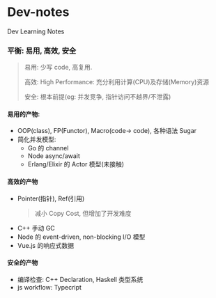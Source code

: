 # Dev-notes

Dev Learning Notes

### 平衡: 易用, 高效, 安全

> 易用: 少写 code, 高复用.
>
> 高效: High Performance: 充分利用计算(CPU)及存储(Memory)资源
>
> 安全: 根本前提(eg: 并发竞争, 指针访问不越界/不泄露)

#### 易用的产物:

* OOP(class), FP(Functor), Macro(code-> code), 各种语法 Sugar
* 简化并发模型:
  * Go 的 channel
  * Node async/await
  * Erlang/Elixir 的 Actor 模型(未接触)

#### 高效的产物

* Pointer(指针), Ref(引用)
  > 减小 Copy Cost, 但增加了开发难度
* C++ 手动 GC
* Node 的 event-driven, non-blocking I/O 模型
* Vue.js 的响应式数据

#### 安全的产物

* 编译检查: C++ Declaration, Haskell 类型系统
* js workflow: Typecript

